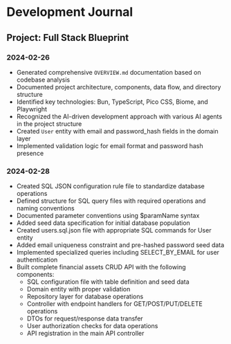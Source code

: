 # Development Journal

## Project: Full Stack Blueprint

### 2024-02-26
- Generated comprehensive `OVERVIEW.md` documentation based on codebase analysis
- Documented project architecture, components, data flow, and directory structure
- Identified key technologies: Bun, TypeScript, Pico CSS, Biome, and Playwright
- Recognized the AI-driven development approach with various AI agents in the project structure
- Created `User` entity with email and password_hash fields in the domain layer
- Implemented validation logic for email format and password hash presence 

### 2024-02-28
- Created SQL JSON configuration rule file to standardize database operations
- Defined structure for SQL query files with required operations and naming conventions
- Documented parameter conventions using $paramName syntax
- Added seed data specification for initial database population
- Created users.sql.json file with appropriate SQL commands for User entity
- Added email uniqueness constraint and pre-hashed password seed data
- Implemented specialized queries including SELECT_BY_EMAIL for user authentication 
- Built complete financial assets CRUD API with the following components:
  - SQL configuration file with table definition and seed data
  - Domain entity with proper validation
  - Repository layer for database operations
  - Controller with endpoint handlers for GET/POST/PUT/DELETE operations
  - DTOs for request/response data transfer
  - User authorization checks for data operations
  - API registration in the main API controller 